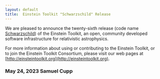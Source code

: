 ```yaml
---
layout: default
title:  Einstein Toolkit "Schwarzschild" Release
---
```

We are pleased to announce the twenty-sixth release (code name
[Schwarzschild](https://en.wikipedia.org/wiki/Karl_Schwarzschild)) of the
Einstein Toolkit, an open, community developed software infrastructure for
relativistic astrophysics.

For more information about using or contributing to the Einstein Toolkit, or to
join the Einstein Toolkit Consortium, please visit our web pages at
[http://einsteintoolkit.org](http://einsteintoolkit.org).

### May 24, 2023 Samuel Cupp

